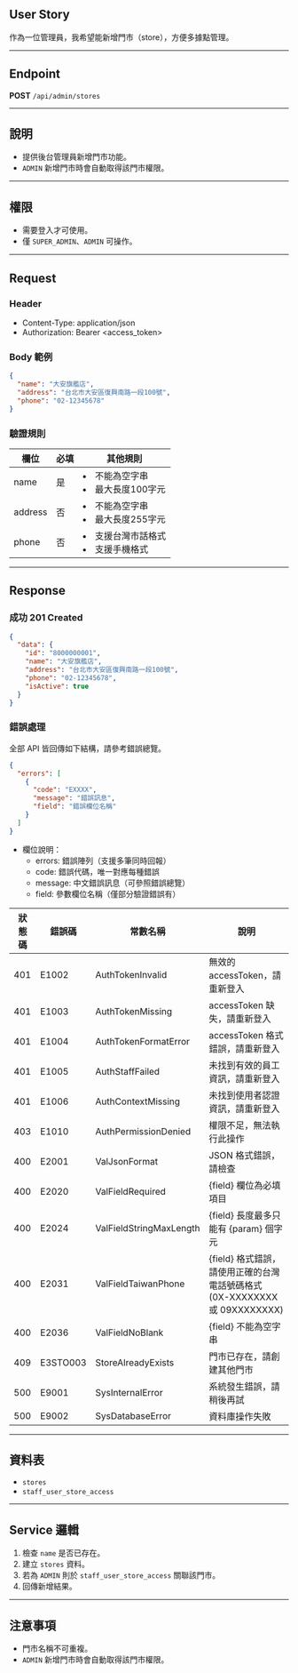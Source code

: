 ## User Story

作為一位管理員，我希望能新增門市（store），方便多據點管理。

---

## Endpoint

**POST** `/api/admin/stores`

---

## 說明

- 提供後台管理員新增門市功能。
- `ADMIN` 新增門市時會自動取得該門市權限。

---

## 權限

- 需要登入才可使用。
- 僅 `SUPER_ADMIN`、`ADMIN` 可操作。

---

## Request

### Header

- Content-Type: application/json
- Authorization: Bearer <access_token>

### Body 範例

```json
{
  "name": "大安旗艦店",
  "address": "台北市大安區復興南路一段100號",
  "phone": "02-12345678"
}
```

### 驗證規則

| 欄位    | 必填 | 其他規則                              |
| ------- | ---- | ------------------------------------- |
| name    | 是   | <li>不能為空字串<li>最大長度100字元   |
| address | 否   | <li>不能為空字串<li>最大長度255字元   |
| phone   | 否   | <li>支援台灣市話格式 <li>支援手機格式 |

---

## Response

### 成功 201 Created

```json
{
  "data": {
    "id": "8000000001",
    "name": "大安旗艦店",
    "address": "台北市大安區復興南路一段100號",
    "phone": "02-12345678",
    "isActive": true
  }
}
```


### 錯誤處理

全部 API 皆回傳如下結構，請參考錯誤總覽。

```json
{
  "errors": [
    {
      "code": "EXXXX",
      "message": "錯誤訊息",
      "field": "錯誤欄位名稱"
    }
  ]
}
```

- 欄位說明：
  - errors: 錯誤陣列（支援多筆同時回報）
  - code: 錯誤代碼，唯一對應每種錯誤
  - message: 中文錯誤訊息（可參照錯誤總覽）
  - field: 參數欄位名稱（僅部分驗證錯誤有）

| 狀態碼 | 錯誤碼   | 常數名稱                | 說明                                                                       |
| ------ | -------- | ----------------------- | -------------------------------------------------------------------------- |
| 401    | E1002    | AuthTokenInvalid        | 無效的 accessToken，請重新登入                                             |
| 401    | E1003    | AuthTokenMissing        | accessToken 缺失，請重新登入                                               |
| 401    | E1004    | AuthTokenFormatError    | accessToken 格式錯誤，請重新登入                                           |
| 401    | E1005    | AuthStaffFailed         | 未找到有效的員工資訊，請重新登入                                           |
| 401    | E1006    | AuthContextMissing      | 未找到使用者認證資訊，請重新登入                                           |
| 403    | E1010    | AuthPermissionDenied    | 權限不足，無法執行此操作                                                   |
| 400    | E2001    | ValJsonFormat           | JSON 格式錯誤，請檢查                                                      |
| 400    | E2020    | ValFieldRequired        | {field} 欄位為必填項目                                                     |
| 400    | E2024    | ValFieldStringMaxLength | {field} 長度最多只能有 {param} 個字元                                      |
| 400    | E2031    | ValFieldTaiwanPhone     | {field} 格式錯誤，請使用正確的台灣電話號碼格式 (0X-XXXXXXXX 或 09XXXXXXXX) |
| 400    | E2036    | ValFieldNoBlank         | {field} 不能為空字串                                                       |
| 409    | E3STO003 | StoreAlreadyExists      | 門市已存在，請創建其他門市                                                 |
| 500    | E9001    | SysInternalError        | 系統發生錯誤，請稍後再試                                                   |
| 500    | E9002    | SysDatabaseError        | 資料庫操作失敗                                                             |

---

## 資料表

- `stores`
- `staff_user_store_access`

---

## Service 邏輯

1. 檢查 `name` 是否已存在。
2. 建立 `stores` 資料。
3. 若為 `ADMIN` 則於 `staff_user_store_access` 關聯該門市。
4. 回傳新增結果。

---

## 注意事項

- 門市名稱不可重複。
- `ADMIN` 新增門市時會自動取得該門市權限。
